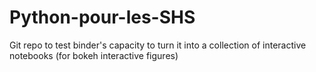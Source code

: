 # Python-pour-les-SHS
Git repo to test binder's capacity to turn it into a collection of interactive notebooks (for bokeh interactive figures) 
